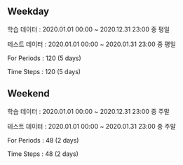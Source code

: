 ## Weekday
학습 데이터 : 2020.01.01 00:00 ~ 2020.12.31 23:00 중 평일

테스트 데이터 : 2020.01.01 00:00 ~ 2020.01.31 23:00 중 평일

For Periods : 120 (5 days)

Time Steps : 120 (5 days)


## Weekend
학습 데이터 : 2020.01.01 00:00 ~ 2020.12.31 23:00 중 주말

테스트 데이터 : 2020.01.01 00:00 ~ 2020.01.31 23:00 중 주말

For Periods : 48 (2 days)

Time Steps : 48 (2 days)

